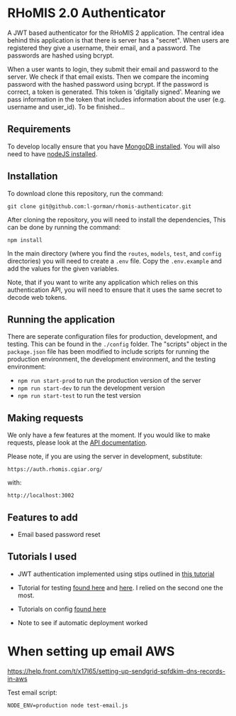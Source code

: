 # RHoMIS 2.0 Authenticator

A JWT based authenticator for the RHoMIS 2 application. The central idea behind this application is that there is server has a "secret". When users are registered they give a username, their email, and a password. The passwords are hashed using bcrypt.

When a user wants to login, they submit their email and password to the server. We check if that email exists. Then we compare the incoming password with the hashed password using bcrypt. If the password is correct, a token is generated. This token is 'digitally signed'. Meaning we pass information in the token that includes information about the user (e.g. username and user_id). To be finished...

## Requirements

To develop locally ensure that you have [MongoDB installed](https://docs.mongodb.com/manual/administration/install-community/). You will also need to have [nodeJS installed](https://nodejs.org/en/download/). 

## Installation

To download clone this repository, run the command:

`git clone git@github.com:l-gorman/rhomis-authenticator.git`

After cloning the repository, you will need to install the dependencies,
This can be done by running the command:

`npm install`

In the main directory (where you find the `routes`, `models`, `test`, and `config` directories)
you will need to create a `.env` file. Copy the `.env.example` and add the values for the given variables.

Note, that if you want to write any application which relies on this authentication API, you will need to
ensure that it uses the same secret to decode web tokens.

## Running the application

There are seperate configuration files for production, development, and testing. This can be found in the `./config` folder. The "scripts" object in the `package.json` file has been modified to include scripts for running the production environment, the development environment, and the testing environment:

* `npm run start-prod` to run the production version of the server
* `npm run start-dev` to run the development version
* `npm run start-test` to run the test version

## Making requests

We only have a few features at the moment. If you would like to make requests, please look
at the [API documentation](https://rhomisauthapi.docs.apiary.io/#reference/0/registration/register-users).

Please note, if you are using the server in development, substitute:

`https://auth.rhomis.cgiar.org/` 

with:

`http://localhost:3002`


## Features to add

* Email based password reset

## Tutorials I used
* JWT authentication implemented using stips outlined in [this tutorial](https://www.youtube.com/watch?v=2jqok-WgelI&ab_channel=DevEd)

* Tutorial for testing [found here](https://www.digitalocean.com/community/tutorials/test-a-node-restful-api-with-mocha-and-chai) and [here](https://buddy.works/tutorials/unit-testing-jwt-secured-node-and-express-restful-api-with-chai-and-mocha
). I relied on the second one the most.

* Tutorials on config [found here](https://www.npmjs.com/package/config)

* Note to see if automatic deployment worked 

# When setting up email AWS

https://help.front.com/t/x17l65/setting-up-sendgrid-spfdkim-dns-records-in-aws

Test email script:

`NODE_ENV=production node test-email.js`